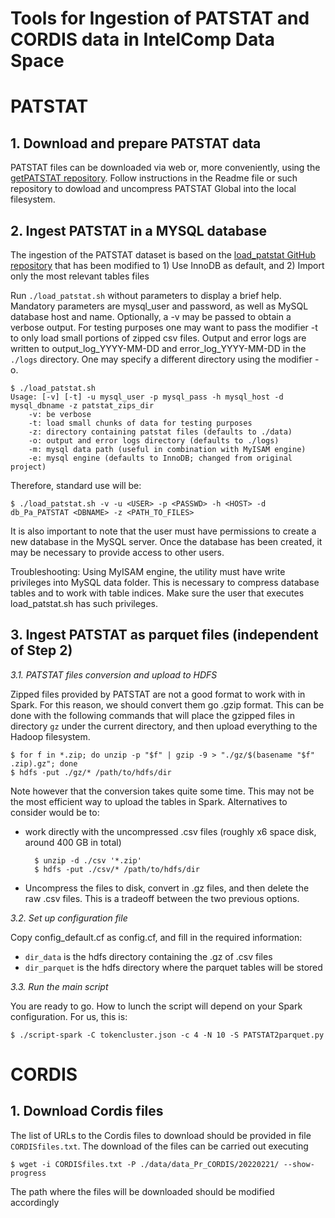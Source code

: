 # Tools for Ingestion of PATSTAT and CORDIS data in IntelComp Data Space

# **PATSTAT**

## **1. Download and prepare PATSTAT data**

PATSTAT files can be downloaded via web or, more conveniently, using the [getPATSTAT repository](https://github.com/IntelCompH2020/getPATSTAT). Follow instructions in the Readme file or such repository to dowload and uncompress PATSTAT Global into the local filesystem.

## **2. Ingest PATSTAT in a MYSQL database**

The ingestion of the PATSTAT dataset is based on the [load_patstat GitHub repository](https://github.com/simonemainardi/load_patstat) that has been modified to 1) Use InnoDB as default, and 2) Import only the most relevant tables files

Run `./load_patstat.sh` without parameters to display a brief help. Mandatory parameters are mysql_user and password, as well as MySQL database host and name. Optionally, a -v may be passed to obtain a verbose output. For testing purposes one may want to pass the modifier -t to only load small portions of zipped csv files. Output and error logs are written to output_log_YYYY-MM-DD and error_log_YYYY-MM-DD in the `./logs` directory. One may specify a different directory using the modifier -o.

    $ ./load_patstat.sh
    Usage: [-v] [-t] -u mysql_user -p mysql_pass -h mysql_host -d mysql_dbname -z patstat_zips_dir
        -v: be verbose
        -t: load small chunks of data for testing purposes
        -z: directory containing patstat files (defaults to ./data)
        -o: output and error logs directory (defaults to ./logs)
        -m: mysql data path (useful in combination with MyISAM engine)
        -e: mysql engine (defaults to InnoDB; changed from original project)

Therefore, standard use will be:

    $ ./load_patstat.sh -v -u <USER> -p <PASSWD> -h <HOST> -d db_Pa_PATSTAT <DBNAME> -z <PATH_TO_FILES> 
    
It is also important to note that the user must have permissions to create a new database in the MySQL server. Once the database has been created, it may be necessary to provide access to other users.

Troubleshooting: Using MyISAM engine, the utility must have write privileges into MySQL data folder. This is necessary to compress database tables and to work with table indices. Make sure the user that executes load_patstat.sh has such privileges.

## **3. Ingest PATSTAT as parquet files (independent of Step 2)**

*3.1. PATSTAT files conversion and upload to HDFS*

Zipped files provided by PATSTAT are not a good format to work with in Spark. For this reason, we should convert them go .gzip format. This can be done with the following commands that will place the gzipped files in directory `gz` under the current directory, and then upload everything to the Hadoop filesystem.

    $ for f in *.zip; do unzip -p "$f" | gzip -9 > "./gz/$(basename "$f" .zip).gz"; done
    $ hdfs -put ./gz/* /path/to/hdfs/dir

Note however that the conversion takes quite some time. This may not be the most efficient way to upload the tables in Spark. Alternatives to consider would be to:

- work directly with the uncompressed .csv files (roughly x6 space disk, around 400 GB in total) 

        $ unzip -d ./csv '*.zip'
        $ hdfs -put ./csv/* /path/to/hdfs/dir

- Uncompress the files to disk, convert in .gz files, and then delete the raw .csv files. This is a tradeoff between the two previous options.

*3.2. Set up configuration file*

Copy config_default.cf as config.cf, and fill in the required information:

- `dir_data` is the hdfs directory containing the .gz of .csv files
- `dir_parquet` is the hdfs directory where the parquet tables will be stored

*3.3. Run the main script*

You are ready to go. How to lunch the script will depend on your Spark configuration. For us, this is:

    $ ./script-spark -C tokencluster.json -c 4 -N 10 -S PATSTAT2parquet.py

# **CORDIS**

## **1. Download Cordis files**

The list of URLs to the Cordis files to download should be provided in file `CORDISfiles.txt`. The download of the files can be carried out executing

```$ wget -i CORDISfiles.txt -P ./data/data_Pr_CORDIS/20220221/ --show-progress```

The path where the files will be downloaded should be modified accordingly


